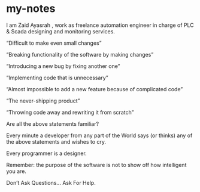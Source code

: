 # my-notes

I am Zaid Ayasrah , work as freelance automation engineer in charge of PLC & Scada designing and monitoring services.


“Difficult to make even small changes”

“Breaking functionality of the software by making changes”

“Introducing a new bug by fixing another one”

“Implementing code that is unnecessary”

“Almost impossible to add a new feature because of complicated code”

“The never-shipping product”

“Throwing code away and rewriting it from scratch”

Are all the above statements familiar?

Every minute a developer from any part of the World says (or thinks) any of the above statements and wishes to cry.

Every programmer is a designer.

Remember: the purpose of the software is not to show off how intelligent you are.

Don’t Ask Questions… Ask For Help.
